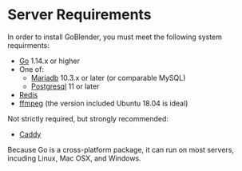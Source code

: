 # Server Requirements

In order to install GoBlender, you must meet the following system requirments:

- [Go](https://golang.org) 1.14.x or higher
- One of:
  - [Mariadb](https://mariadb.org/) 10.3.x or later (or comparable MySQL)
  - [Postgresql](https://www.postgresql.org/) 11 or later
- [Redis](https://redis.io/)
- [ffmpeg](https://ffmpeg.org/) (the version included Ubuntu 18.04 is ideal)

Not strictly required, but strongly recommended:

- [Caddy](https://caddyserver.com/)

Because Go is a cross-platform package, it can run on most servers, incuding Linux, Mac OSX, and Windows.